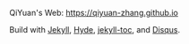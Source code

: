 QiYuan's Web: https://qiyuan-zhang.github.io

Build with [Jekyll](http://jekyllrb.com), [Hyde](http://hyde.getpoole.com), [jekyll-toc](https://github.com/allejo/jekyll-toc), and [Disqus](https://disqus.com/).